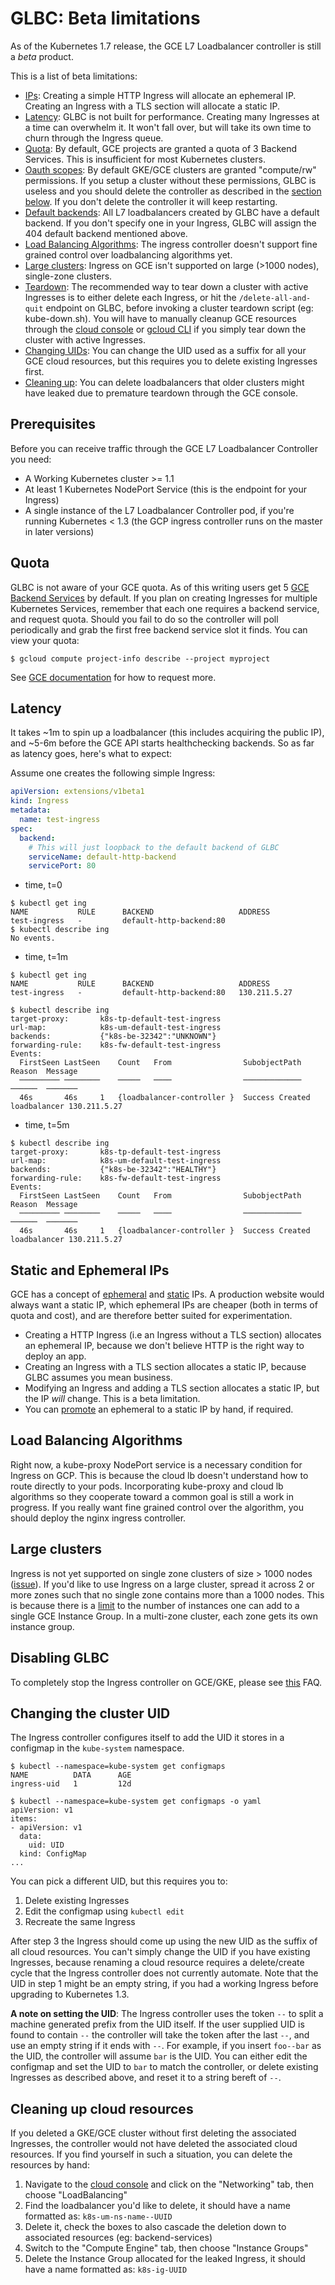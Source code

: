 # GLBC: Beta limitations

As of the Kubernetes 1.7 release, the GCE L7 Loadbalancer controller is still a *beta* product.

This is a list of beta limitations:

* [IPs](#static-and-ephemeral-ips): Creating a simple HTTP Ingress will allocate an ephemeral IP. Creating an Ingress with a TLS section will allocate a static IP.
* [Latency](#latency): GLBC is not built for performance. Creating many Ingresses at a time can overwhelm it. It won't fall over, but will take its own time to churn through the Ingress queue.
* [Quota](#quota): By default, GCE projects are granted a quota of 3 Backend Services. This is insufficient for most Kubernetes clusters.
* [Oauth scopes](https://cloud.google.com/compute/docs/authentication): By default GKE/GCE clusters are granted "compute/rw" permissions. If you setup a cluster without these permissions, GLBC is useless and you should delete the controller as described in the [section below](#disabling-glbc). If you don't delete the controller it will keep restarting.
* [Default backends](https://cloud.google.com/compute/docs/load-balancing/http/url-map#url_map_simplest_case): All L7 loadbalancers created by GLBC have a default backend. If you don't specify one in your Ingress, GLBC will assign the 404 default backend mentioned above.
* [Load Balancing Algorithms](#load-balancing-algorithms): The ingress controller doesn't support fine grained control over loadbalancing algorithms yet.
* [Large clusters](#large-clusters): Ingress on GCE isn't supported on large (>1000 nodes), single-zone clusters.
* [Teardown](README.md#deletion): The recommended way to tear down a cluster with active Ingresses is to either delete each Ingress, or hit the `/delete-all-and-quit` endpoint on GLBC, before invoking a cluster teardown script (eg: kube-down.sh). You will have to manually cleanup GCE resources through the [cloud console](https://cloud.google.com/compute/docs/console#access) or [gcloud CLI](https://cloud.google.com/compute/docs/gcloud-compute/) if you simply tear down the cluster with active Ingresses.
* [Changing UIDs](#changing-the-cluster-uid): You can change the UID used as a suffix for all your GCE cloud resources, but this requires you to delete existing Ingresses first.
* [Cleaning up](#cleaning-up-cloud-resources): You can delete loadbalancers that older clusters might have leaked due to premature teardown through the GCE console.

## Prerequisites

Before you can receive traffic through the GCE L7 Loadbalancer Controller you need:
* A Working Kubernetes cluster >= 1.1
* At least 1 Kubernetes NodePort Service (this is the endpoint for your Ingress)
* A single instance of the L7 Loadbalancer Controller pod, if you're running Kubernetes < 1.3 (the GCP ingress controller runs on the master in later versions)

## Quota

GLBC is not aware of your GCE quota. As of this writing users get 5 [GCE Backend Services](https://cloud.google.com/compute/docs/load-balancing/http/backend-service) by default. If you plan on creating Ingresses for multiple Kubernetes Services, remember that each one requires a backend service, and request quota. Should you fail to do so the controller will poll periodically and grab the first free backend service slot it finds. You can view your quota:

```console
$ gcloud compute project-info describe --project myproject
```
See [GCE documentation](https://cloud.google.com/compute/docs/resource-quotas#checking_your_quota) for how to request more.

## Latency

It takes ~1m to spin up a loadbalancer (this includes acquiring the public IP), and ~5-6m before the GCE API starts healthchecking backends. So as far as latency goes, here's what to expect:

Assume one creates the following simple Ingress:
```yaml
apiVersion: extensions/v1beta1
kind: Ingress
metadata:
  name: test-ingress
spec:
  backend:
    # This will just loopback to the default backend of GLBC
    serviceName: default-http-backend
    servicePort: 80
```

* time, t=0
```console
$ kubectl get ing
NAME           RULE      BACKEND                   ADDRESS
test-ingress   -         default-http-backend:80
$ kubectl describe ing
No events.
```

* time, t=1m
```console
$ kubectl get ing
NAME           RULE      BACKEND                   ADDRESS
test-ingress   -         default-http-backend:80   130.211.5.27

$ kubectl describe ing
target-proxy:		k8s-tp-default-test-ingress
url-map:		    k8s-um-default-test-ingress
backends:		    {"k8s-be-32342":"UNKNOWN"}
forwarding-rule:	k8s-fw-default-test-ingress
Events:
  FirstSeen	LastSeen	Count	From				SubobjectPath	Reason	Message
  ─────────	────────	─────	────				─────────────	──────	───────
  46s		46s		1	{loadbalancer-controller }	Success	Created loadbalancer 130.211.5.27
```

* time, t=5m
```console
$ kubectl describe ing
target-proxy:		k8s-tp-default-test-ingress
url-map:		    k8s-um-default-test-ingress
backends:		    {"k8s-be-32342":"HEALTHY"}
forwarding-rule:	k8s-fw-default-test-ingress
Events:
  FirstSeen	LastSeen	Count	From				SubobjectPath	Reason	Message
  ─────────	────────	─────	────				─────────────	──────	───────
  46s		46s		1	{loadbalancer-controller }	Success	Created loadbalancer 130.211.5.27

```

## Static and Ephemeral IPs

GCE has a concept of [ephemeral](https://cloud.google.com/compute/docs/instances-and-network#ephemeraladdress) and [static](https://cloud.google.com/compute/docs/instances-and-network#reservedaddress) IPs. A production website would always want a static IP, which ephemeral IPs are cheaper (both in terms of quota and cost), and are therefore better suited for experimentation.
* Creating a HTTP Ingress (i.e an Ingress without a TLS section) allocates an ephemeral IP, because we don't believe HTTP is the right way to deploy an app.
* Creating an Ingress with a TLS section allocates a static IP, because GLBC assumes you mean business.
* Modifying an Ingress and adding a TLS section allocates a static IP, but the IP *will* change. This is a beta limitation.
* You can [promote](https://cloud.google.com/compute/docs/instances-and-network#promote_ephemeral_ip) an ephemeral to a static IP by hand, if required.

## Load Balancing Algorithms

Right now, a kube-proxy NodePort service is a necessary condition for Ingress on GCP. This is because the cloud lb doesn't understand how to route directly to your pods. Incorporating kube-proxy and cloud lb algorithms so they cooperate toward a common goal is still a work in progress. If you really want fine grained control over the algorithm, you should deploy the nginx ingress controller.

## Large clusters

Ingress is not yet supported on single zone clusters of size > 1000 nodes ([issue](https://github.com/kubernetes/contrib/issues/1724)). If you'd like to use Ingress on a large cluster, spread it across 2 or more zones such that no single zone contains more than a 1000 nodes. This is because there is a [limit](https://cloud.google.com/compute/docs/instance-groups/creating-groups-of-managed-instances) to the number of instances one can add to a single GCE Instance Group. In a multi-zone cluster, each zone gets its own instance group.

## Disabling GLBC

To completely stop the Ingress controller on GCE/GKE, please see [this](/docs/faq/gce.md#how-do-i-disable-the-gce-ingress-controller) FAQ.

## Changing the cluster UID

The Ingress controller configures itself to add the UID it stores in a configmap in the `kube-system` namespace.

```console
$ kubectl --namespace=kube-system get configmaps
NAME          DATA      AGE
ingress-uid   1         12d

$ kubectl --namespace=kube-system get configmaps -o yaml
apiVersion: v1
items:
- apiVersion: v1
  data:
    uid: UID
  kind: ConfigMap
...
```

You can pick a different UID, but this requires you to:

1. Delete existing Ingresses
2. Edit the configmap using `kubectl edit`
3. Recreate the same Ingress

After step 3 the Ingress should come up using the new UID as the suffix of all cloud resources. You can't simply change the UID if you have existing Ingresses, because
renaming a cloud resource requires a delete/create cycle that the Ingress controller does not currently automate. Note that the UID in step 1 might be an empty string,
if you had a working Ingress before upgrading to Kubernetes 1.3.

__A note on setting the UID__: The Ingress controller uses the token `--` to split a machine generated prefix from the UID itself. If the user supplied UID is found to
contain `--` the controller will take the token after the last `--`, and use an empty string if it ends with `--`. For example, if you insert `foo--bar` as the UID,
the controller will assume `bar` is the UID. You can either edit the configmap and set the UID to `bar` to match the controller, or delete existing Ingresses as described
above, and reset it to a string bereft of `--`.

## Cleaning up cloud resources

If you deleted a GKE/GCE cluster without first deleting the associated Ingresses, the controller would not have deleted the associated cloud resources. If you find yourself in such a situation, you can delete the resources by hand:

1. Navigate to the [cloud console](https://console.cloud.google.com/) and click on the "Networking" tab, then choose "LoadBalancing"
2. Find the loadbalancer you'd like to delete, it should have a name formatted as: `k8s-um-ns-name--UUID`
3. Delete it, check the boxes to also cascade the deletion down to associated resources (eg: backend-services)
4. Switch to the "Compute Engine" tab, then choose "Instance Groups"
5. Delete the Instance Group allocated for the leaked Ingress, it should have a name formatted as: `k8s-ig-UUID`
